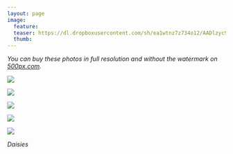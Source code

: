 ```yaml
---
layout: page
image:
  feature:
  teaser: https://dl.dropboxusercontent.com/sh/ea1wtnz7z734o12/AADlzyc94EcMf_7_5Kg3zIdza/luontokuvat/kes%C3%A4/2/DSC28590-245px.jpg
  thumb:
---
```


*You can buy these photos in full resolution and without the watermark on [500px.com](https://500px.com/minimuutticom/galleries/daisies).*

[![](https://dl.dropboxusercontent.com/sh/ea1wtnz7z734o12/AACjitlMjwKE1bvyVYM0gzUQa/luontokuvat/kes%C3%A4/2/DSC28575-800px.jpg)](https://dl.dropboxusercontent.com/sh/ea1wtnz7z734o12/AADolwwTU_lzwCIZveA_YlWCa/luontokuvat/kes%C3%A4/2/DSC28575.jpg)

[![](https://dl.dropboxusercontent.com/sh/ea1wtnz7z734o12/AAAl61Da9Ckn60DT0Pa8Edwba/luontokuvat/kes%C3%A4/2/DSC28590-800px.jpg)](https://dl.dropboxusercontent.com/sh/ea1wtnz7z734o12/AAC9Ciair2KVwpYcA6Ke4MsPa/luontokuvat/kes%C3%A4/2/DSC28590.jpg)

[![](https://dl.dropboxusercontent.com/sh/ea1wtnz7z734o12/AAA39NDEg0VdFj_UpvwJ_OFxa/luontokuvat/kes%C3%A4/2/DSC28612-800px.jpg)](https://dl.dropboxusercontent.com/sh/ea1wtnz7z734o12/AAD9KYZJBg45dDVM8BXUz7WOa/luontokuvat/kes%C3%A4/2/DSC28612.jpg)

[![](https://dl.dropboxusercontent.com/sh/ea1wtnz7z734o12/AABgjVOaT9c-H9EYnyMN7ogQa/luontokuvat/kes%C3%A4/2/DSC28635-800px.jpg)](https://dl.dropboxusercontent.com/sh/ea1wtnz7z734o12/AAAMl9MJOHCkG_2HP1s8How5a/luontokuvat/kes%C3%A4/2/DSC28635.jpg)

[![](https://dl.dropboxusercontent.com/sh/ea1wtnz7z734o12/AADr-3rsLS8j8xxmBInZ_d32a/luontokuvat/kes%C3%A4/2/DSC28658-800px.jpg)](https://dl.dropboxusercontent.com/sh/ea1wtnz7z734o12/AAB_Nrd6kgg-DOzvbuGrc3WJa/luontokuvat/kes%C3%A4/2/DSC28658.jpg)

*Daisies*

